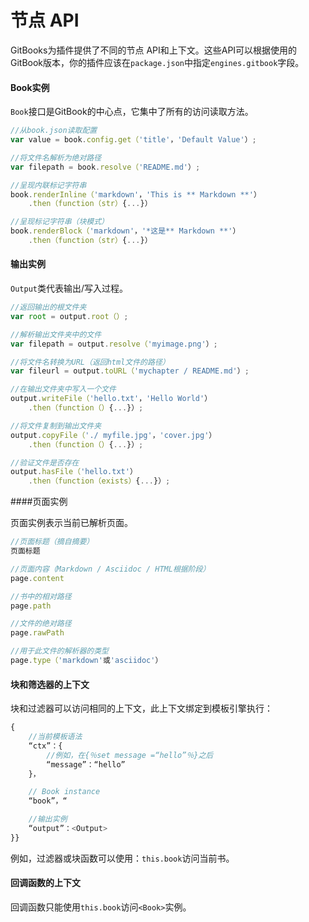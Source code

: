 # 节点 API

GitBooks为插件提供了不同的节点 API和上下文。这些API可以根据使用的GitBook版本，你的插件应该在`package.json`中指定`engines.gitbook`字段。

#### Book实例

`Book`接口是GitBook的中心点，它集中了所有的访问读取方法。

```js
//从book.json读取配置
var value = book.config.get（'title'，'Default Value'）;

//将文件名解析为绝对路径
var filepath = book.resolve（'README.md'）;

//呈现内联标记字符串
book.renderInline（'markdown'，'This is ** Markdown **'）
    .then（function（str）{...}）

//呈现标记字符串（块模式）
book.renderBlock（'markdown'，'*这是** Markdown **'）
    .then（function（str）{...}）
```

#### 输出实例

`Output`类代表输出/写入过程。

```js
//返回输出的根文件夹
var root = output.root（）;

//解析输出文件夹中的文件
var filepath = output.resolve（'myimage.png'）;

//将文件名转换为URL（返回html文件的路径）
var fileurl = output.toURL（'mychapter / README.md'）;

//在输出文件夹中写入一个文件
output.writeFile（'hello.txt'，'Hello World'）
    .then（function（）{...}）;

//将文件复制到输出文件夹
output.copyFile（'./ myfile.jpg'，'cover.jpg'）
    .then（function（）{...}）;

//验证文件是否存在
output.hasFile（'hello.txt'）
    .then（function（exists）{...}）;
```

####页面实例

页面实例表示当前已解析页面。

```js
//页面标题（摘自摘要）
页面标题

//页面内容（Markdown / Asciidoc / HTML根据阶段）
page.content

//书中的相对路径
page.path

//文件的绝对路径
page.rawPath

//用于此文件的解析器的类型
page.type（'markdown'或'asciidoc'）
```

#### 块和筛选器的上下文

块和过滤器可以访问相同的上下文，此上下文绑定到模板引擎执行：

```js
{
    //当前模板语法
    “ctx”：{
        //例如，在{％set message =“hello”％}之后
        “message”：“hello”
    }，

    // Book instance
    “book”，“

    //输出实例
    “output”：<Output>
}}
```

例如，过滤器或块函数可以使用：`this.book`访问当前书。

#### 回调函数的上下文

回调函数只能使用`this.book`访问`<Book>`实例。


